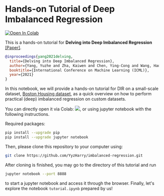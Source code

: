 # Hands-on Tutorial of Deep Imbalanced Regression

<p class="aligncenter">
    <a href="https://colab.research.google.com/github/YyzHarry/imbalanced-regression/blob/master/tutorial/tutorial.ipynb" target="_parent">
        <img src="https://colab.research.google.com/assets/colab-badge.svg" alt="Open In Colab"/>
    </a> 
</p>


This is a hands-on tutorial for **Delving into Deep Imbalanced Regression** [[Paper]](https://arxiv.org/abs/2102.09554).

```bib
@inproceedings{yang2021delving,
  title={Delving into Deep Imbalanced Regression},
  author={Yang, Yuzhe and Zha, Kaiwen and Chen, Ying-Cong and Wang, Hao and Katabi, Dina},
  booktitle={International Conference on Machine Learning (ICML)},
  year={2021}
}
```

In this notebook, we will provide a hands-on tutorial for DIR on a small-scale dataset, [Boston Housing dataset](https://www.cs.toronto.edu/~delve/data/boston/bostonDetail.html), as a quick overview on how to perform practical (deep) imbalanced regression on custom datasets.

You can directly open it via Colab: [![](https://colab.research.google.com/assets/colab-badge.svg)](https://colab.research.google.com/github/YyzHarry/imbalanced-regression/blob/master/tutorial/tutorial.ipynb), or using jupyter notebook with the following instructions.

Required packages:
```bash
pip install --upgrade pip
pip install --upgrade jupyter notebook
```

Then, please clone this repository to your computer using:

```bash
git clone https://github.com/YyzHarry/imbalanced-regression.git
```

After cloning is finished, you may go to the directory of this tutorial and run

```bash
jupyter notebook --port 8888
```

to start a jupyter notebook and access it through the browser. Finally, let's explore the notebook `tutorial.ipynb` prepared by us!
